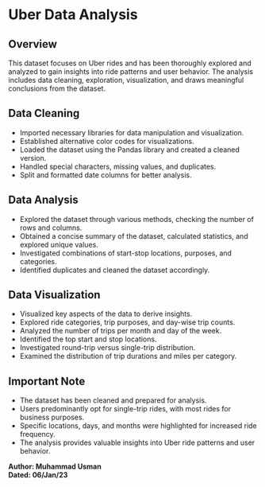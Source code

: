 # Uber Data Analysis

## Overview
This dataset focuses on Uber rides and has been thoroughly explored and analyzed to gain insights into ride patterns and user behavior. The analysis includes data cleaning, exploration, visualization, and draws meaningful conclusions from the dataset.

## Data Cleaning
- Imported necessary libraries for data manipulation and visualization.
- Established alternative color codes for visualizations.
- Loaded the dataset using the Pandas library and created a cleaned version.
- Handled special characters, missing values, and duplicates.
- Split and formatted date columns for better analysis.

## Data Analysis
- Explored the dataset through various methods, checking the number of rows and columns.
- Obtained a concise summary of the dataset, calculated statistics, and explored unique values.
- Investigated combinations of start-stop locations, purposes, and categories.
- Identified duplicates and cleaned the dataset accordingly.

## Data Visualization
- Visualized key aspects of the data to derive insights.
- Explored ride categories, trip purposes, and day-wise trip counts.
- Analyzed the number of trips per month and day of the week.
- Identified the top start and stop locations.
- Investigated round-trip versus single-trip distribution.
- Examined the distribution of trip durations and miles per category.

## Important Note
- The dataset has been cleaned and prepared for analysis.
- Users predominantly opt for single-trip rides, with most rides for business purposes.
- Specific locations, days, and months were highlighted for increased ride frequency.
- The analysis provides valuable insights into Uber ride patterns and user behavior.



**Author: Muhammad Usman**  
**Dated: 06/Jan/23**
